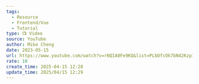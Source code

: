 ```yaml
---
tags:
  - Resource
  - Frontend/Vue
  - Tutorial
type: 📺 Video
source: YouTube
author: Mike Cheng
date: 2023-05-15
url: https://www.youtube.com/watch?v=rNQIA0Fe9KQ&list=PLbOfcOk7bN42Kzp1wQsoLuU0vPUmFBe-X&index=2
rate: 10
create_time: 2025-04-15 12:28
update_time: 2025/04/15 12:29
---
```

